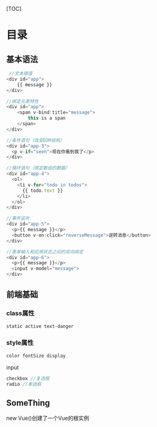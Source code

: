 [TOC]

# 目录

## 基本语法

```javascript
 //文本插值
<div id="app">
	{{ message }}
</div>

//绑定元素特性
<div id="app">
    <span v-bind:title="message">
        this is a span
	</span>
</div>

//条件语句（改变DOM结构）
<div id="app-3">
  <p v-if="seen">现在你看到我了</p>
</div>

//循环语句（绑定数组的数据）
<div id="app-4">
  <ol>
    <li v-for="todo in todos">
      {{ todo.text }}
    </li>
  </ol>
</div>

//事件监听
<div id="app-5">
  <p>{{ message }}</p>
  <button v-on:click="reverseMessage">逆转消息</button>
</div>

//表单输入和应用状态之间的双向绑定
<div id="app-6">
  <p>{{ message }}</p>
  <input v-model="message">
</div>
```



## 前端基础

### class属性

```css
static active text-danger
```

### style属性

```css
color fontSize display
```

input

```javascript
checkbox //复选框
radio //单选框
```



## SomeThing

new Vue()创建了一个Vue的根实例